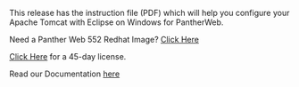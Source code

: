 This release has the instruction file (PDF) which will help you configure your Apache Tomcat with Eclipse on Windows for PantherWeb.

Need a Panther Web 552 Redhat Image? [Click Here](https://hub.docker.com/r/prolificspanther/pantherweb "Named link title") 

[Click Here](https://prolifics.com/panther-trial-license-request/ "Named link title") for a 45-day license.

Read our Documentation [here](https://docs.prolifics.com)
